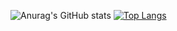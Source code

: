 ![Anurag's GitHub stats](https://github-readme-stats.vercel.app/api?username=oscarraichert&show_icons=true&theme=github_dark )
[![Top Langs](https://github-readme-stats.vercel.app/api/top-langs/?username=oscarraichert&layout=compact&theme=github_dark? )](https://github.com/anuraghazra/github-readme-stats)
